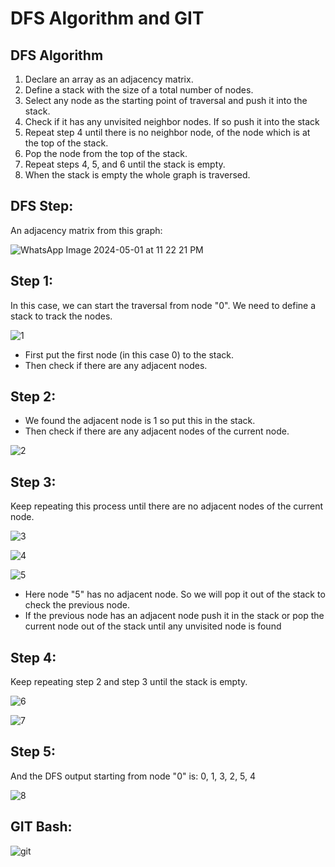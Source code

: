 

# DFS Algorithm and GIT




## DFS Algorithm
1. Declare an array as an adjacency matrix.  
2. Define a stack with the size of a total number of nodes.      
3. Select any node as the starting point of traversal and push it into the stack.  
4. Check if it has any unvisited neighbor nodes. If so push it into the stack  
5. Repeat step 4 until there is no neighbor node, of the node which is at the top of the stack.  
6. Pop the node from the top of the stack.  
7. Repeat steps 4, 5, and 6 until the stack is empty.  
8. When the stack is empty the whole graph is traversed.   
## DFS Step:
An adjacency matrix from this graph:

![WhatsApp Image 2024-05-01 at 11 22 21 PM](https://github.com/AbrarShazid/spring/assets/137707705/17b17249-477f-45c7-9027-1a77f04d2583)

## Step 1:
In this case, we can start the traversal from node "0". We need to define a stack to track the nodes.

![1](https://github.com/AbrarShazid/spring/assets/137707705/b9943adf-0f66-457f-a0b1-ca3d77adda92)

* First put the first node (in this case 0) to the stack.
* Then check if there are any adjacent nodes.

## Step 2:
* We found the adjacent node is 1 so put this in the stack.
* Then check if there are any adjacent nodes of the current node.

![2](https://github.com/AbrarShazid/spring/assets/137707705/11707811-eafd-4b79-bfbc-7a0b0eb51b04)

## Step 3:
Keep repeating this process until there are no adjacent nodes of the current node.

![3](https://github.com/AbrarShazid/spring/assets/137707705/ec478822-c243-4836-b546-7afb01ce1292)

![4](https://github.com/AbrarShazid/spring/assets/137707705/bd3349ad-7da0-444d-9123-497711ca94e6)

![5](https://github.com/AbrarShazid/spring/assets/137707705/6ef9b9a5-d9e6-4578-9fa5-cd29616976eb)

* Here node "5" has no adjacent node. So we will pop it out of the stack to check the previous node.
* If the previous node has an adjacent node push it in the stack or pop the current node out of the stack until any unvisited node is found

## Step 4:
Keep repeating step 2 and step 3 until the stack is empty.

![6](https://github.com/AbrarShazid/spring/assets/137707705/c285683e-f201-490a-a644-036fb08298de)

![7](https://github.com/AbrarShazid/spring/assets/137707705/02a61831-565a-44ff-97ae-b35f50376a2a)

## Step 5:
And the DFS output starting from node "0" is: 0, 1, 3, 2, 5, 4

![8](https://github.com/AbrarShazid/spring/assets/137707705/a7ab6821-f7b1-4a75-bf79-f581b503ad1d)


## GIT Bash:  


![git](https://github.com/AbrarShazid/spring/assets/137707705/bff2ff9b-4fe5-4a29-adb1-8454d9e19e14)
